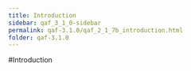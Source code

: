 ```yaml
---
title: Introduction
sidebar: qaf_3_1_0-sidebar
permalink: qaf-3.1.0/qaf_2_1_7b_introduction.html
folder: qaf-3.1.0
---
```

#Introduction